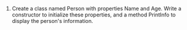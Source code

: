 1. Create a class named Person with properties Name and Age. Write a constructor to initialize these properties, and a method PrintInfo to display the person's information.
